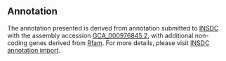 

Annotation
----------

The annotation presented is derived from annotation submitted to
[INSDC](http://www.insdc.org) with the assembly accession
[GCA\_000976845.2](http://www.ebi.ac.uk/ena/data/view/GCA_000976845.2),
with additional non-coding genes derived from
[Rfam](http://rfam.xfam.org/). For more details, please visit [INSDC
annotation
import](http://ensemblgenomes.org/info/data/insdc_annotation).

